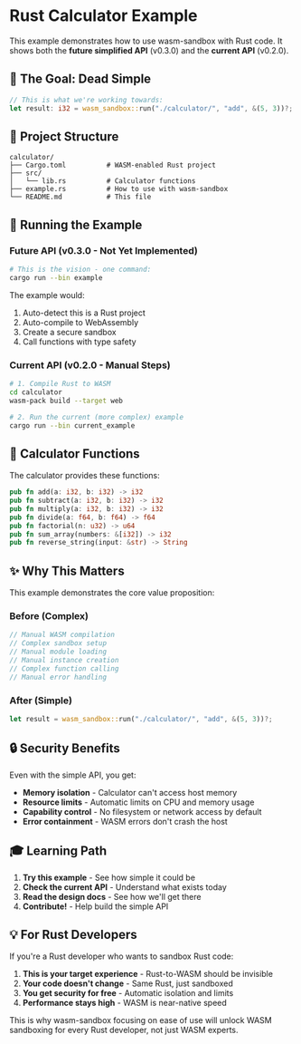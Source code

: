 # Rust Calculator Example

This example demonstrates how to use wasm-sandbox with Rust code. It shows both the **future simplified API** (v0.3.0) and the **current API** (v0.2.0).

## 🎯 The Goal: Dead Simple

```rust
// This is what we're working towards:
let result: i32 = wasm_sandbox::run("./calculator/", "add", &(5, 3))?;
```

## 📁 Project Structure

```
calculator/
├── Cargo.toml          # WASM-enabled Rust project
├── src/
│   └── lib.rs          # Calculator functions
├── example.rs          # How to use with wasm-sandbox
└── README.md           # This file
```

## 🚀 Running the Example

### Future API (v0.3.0 - Not Yet Implemented)

```bash
# This is the vision - one command:
cargo run --bin example
```

The example would:
1. Auto-detect this is a Rust project
2. Auto-compile to WebAssembly
3. Create a secure sandbox
4. Call functions with type safety

### Current API (v0.2.0 - Manual Steps)

```bash
# 1. Compile Rust to WASM
cd calculator
wasm-pack build --target web

# 2. Run the current (more complex) example
cargo run --bin current_example
```

## 🧮 Calculator Functions

The calculator provides these functions:

```rust
pub fn add(a: i32, b: i32) -> i32
pub fn subtract(a: i32, b: i32) -> i32  
pub fn multiply(a: i32, b: i32) -> i32
pub fn divide(a: f64, b: f64) -> f64
pub fn factorial(n: u32) -> u64
pub fn sum_array(numbers: &[i32]) -> i32
pub fn reverse_string(input: &str) -> String
```

## ✨ Why This Matters

This example demonstrates the core value proposition:

### Before (Complex)
```rust
// Manual WASM compilation
// Complex sandbox setup  
// Manual module loading
// Manual instance creation
// Complex function calling
// Manual error handling
```

### After (Simple)
```rust
let result = wasm_sandbox::run("./calculator/", "add", &(5, 3))?;
```

## 🔒 Security Benefits

Even with the simple API, you get:

- **Memory isolation** - Calculator can't access host memory
- **Resource limits** - Automatic limits on CPU and memory usage
- **Capability control** - No filesystem or network access by default
- **Error containment** - WASM errors don't crash the host

## 🎓 Learning Path

1. **Try this example** - See how simple it could be
2. **Check the current API** - Understand what exists today
3. **Read the design docs** - See how we'll get there
4. **Contribute!** - Help build the simple API

## 💡 For Rust Developers

If you're a Rust developer who wants to sandbox Rust code:

1. **This is your target experience** - Rust-to-WASM should be invisible
2. **Your code doesn't change** - Same Rust, just sandboxed
3. **You get security for free** - Automatic isolation and limits
4. **Performance stays high** - WASM is near-native speed

This is why wasm-sandbox focusing on ease of use will unlock WASM sandboxing for every Rust developer, not just WASM experts.
